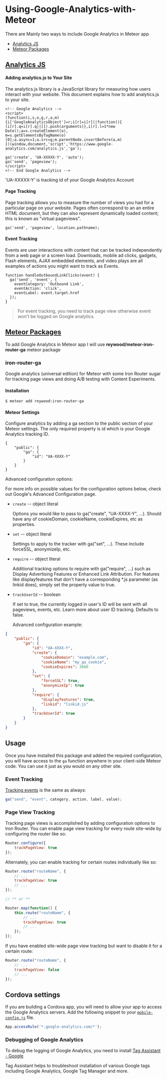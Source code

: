 # Using-Google-Analytics-with-Meteor

There are Mainly two ways to include Google Analytics in Meteor app 
* [Analytics JS](https://developers.google.com/analytics/devguides/collection/analyticsjs/)
* [Meteor Packages](https://atmospherejs.com/)

## [Analytics JS](https://developers.google.com/analytics/devguides/collection/analyticsjs/)

#### Adding analytics.js to Your Site

The analytics.js library is a JavaScript library for measuring how users interact with your website. This document explains how to add analytics.js to your site.

```
<!-- Google Analytics -->
<script>
(function(i,s,o,g,r,a,m){i['GoogleAnalyticsObject']=r;i[r]=i[r]||function(){
(i[r].q=i[r].q||[]).push(arguments)},i[r].l=1*new Date();a=s.createElement(o),
m=s.getElementsByTagName(o)[0];a.async=1;a.src=g;m.parentNode.insertBefore(a,m)
})(window,document,'script','https://www.google-analytics.com/analytics.js','ga');

ga('create', 'UA-XXXXX-Y', 'auto');
ga('send', 'pageview');
</script>
<!-- End Google Analytics -->
```

'UA-XXXXX-Y' is tracking id of your Google Analytics Account

#### Page Tracking

Page tracking allows you to measure the number of views you had for a particular page on your website. Pages often correspond to an an entire HTML document, but they can also represent dynamically loaded content; this is known as "virtual pageviews".

```
ga('send', 'pageview', location.pathname);
```

#### Event Tracking

Events are user interactions with content that can be tracked independently from a web page or a screen load. Downloads, mobile ad clicks, gadgets, Flash elements, AJAX embedded elements, and video plays are all examples of actions you might want to track as Events.

```
function handleOutboundLinkClicks(event) {
  ga('send', 'event', {
    eventCategory: 'Outbound Link',
    eventAction: 'click',
    eventLabel: event.target.href
  });
}
```

> For event tracking, you need to track page view otherwise event won't be logged on Google analytics.

## [Meteor Packages](https://atmospherejs.com/)

To add Google Analytics in Meteor app I will use __reywood/meteor-iron-router-ga__ meteor package 

### iron-router-ga

Google analytics (universal edition) for Meteor with some Iron Router sugar for tracking page views and doing A/B testing with Content Experiments.

#### Installation

```
$ meteor add reywood:iron-router-ga
```

#### Meteor Settings

Configure analytics by adding a ga section to the public section of your Meteor settings. The only required property is id which is your Google Analytics tracking ID.

```
{
    "public": {
        "ga": {
            "id": "UA-XXXX-Y"
        }
    }
}
```

Advanced configuration options:

For more info on possible values for the configuration options below, check out Google's Advanced Configuration page.

* `create` -- object literal

  Options you would like to pass to ga("create", "UA-XXXX-Y", ...). Should have any of cookieDomain, cookieName, cookieExpires, etc as properties.

* `set` -- object literal

  Settings to apply to the tracker with ga("set", ...). These include forceSSL, anonymizeIp, etc.

* `require` -- object literal

  Additional tracking options to require with ga("require", ...) such as Display Advertising Features or Enhanced Link Attribution. For features like displayfeatures that don't have a corresponding *.js parameter (as linkid does), simply set the property value to true.

* `trackUserId` -- boolean

  If set to true, the currently logged in user's ID will be sent with all pageviews, events, etc. Learn more about user ID tracking. Defaults to false.
  
  Advanced configuration example:

```json
{
    "public": {
        "ga": {
            "id": "UA-XXXX-Y",
            "create": {
                "cookieDomain": "example.com",
                "cookieName": "my_ga_cookie",
                "cookieExpires": 3600
            },
            "set": {
                "forceSSL": true,
                "anonymizeIp": true
            },
            "require": {
                "displayfeatures": true,
                "linkid": "linkid.js"
            },
            "trackUserId": true
        }
    }
}
```


## Usage

Once you have installed this package and added the required configuration, you will have access to the `ga` function anywhere in your client-side Meteor code. You can use it just as you would on any other site.

### Event Tracking

[Tracking events](https://developers.google.com/analytics/devguides/collection/analyticsjs/events) is the same as always:

```javascript
ga("send", "event", category, action, label, value);
```

### Page View Tracking

Tracking page views is accomplished by adding configuration options to Iron Router. You can enable page view tracking for every route site-wide by configuring the router like so:

```javascript
Router.configure({
    trackPageView: true
});
```

Alternately, you can enable tracking for certain routes individually like so:

```javascript
Router.route("routeName", {
    // ...
    trackPageView: true
    // ...
});

// ** or **

Router.map(function() {
    this.route("routeName", {
        // ...
        trackPageView: true
        // ...
    });
});
```

If you have enabled site-wide page view tracking but want to disable it for a certain route:

```javascript
Router.route("routeName", {
    // ...
    trackPageView: false
    // ...
});
```

## Cordova settings

If you are building a Cordova app, you will need to allow your app to access the Google Analytics servers. Add the following snippet to your [`mobile-config.js`](https://docs.meteor.com/#/full/mobileconfigjs) file.

```javascript
App.accessRule('*.google-analytics.com/*');
```

### Debugging of Google Analytics

To debug the logging of Google Analytics, you need to install [Tag Assistant - Google](https://chrome.google.com/webstore/detail/tag-assistant-by-google/kejbdjndbnbjgmefkgdddjlbokphdefk?hl=en) 

Tag Assistant helps to troubleshoot installation of various Google tags including Google Analytics, Google Tag Manager and more.
